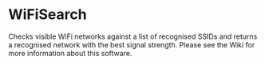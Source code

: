 # WiFiSearch
Checks visible WiFi networks against a list of recognised SSIDs and returns a recognised network with the best signal strength.
Please see the Wiki for more information about this software.
